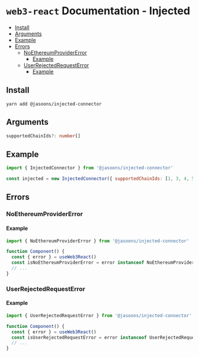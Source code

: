 # `web3-react` Documentation - Injected

- [Install](#install)
- [Arguments](#arguments)
- [Example](#example)
- [Errors](#errors)
  - [NoEthereumProviderError](#noethereumprovidererror)
    - [Example](#example-1)
  - [UserRejectedRequestError](#userrejectedrequesterror)
    - [Example](#example-2)

## Install

`yarn add @jasoons/injected-connector`

## Arguments

```typescript
supportedChainIds?: number[]
```

## Example

```javascript
import { InjectedConnector } from '@jasoons/injected-connector'

const injected = new InjectedConnector({ supportedChainIds: [1, 3, 4, 5, 42] })
```

## Errors

### NoEthereumProviderError

#### Example

```javascript
import { NoEthereumProviderError } from '@jasoons/injected-connector'

function Component() {
  const { error } = useWeb3React()
  const isNoEthereumProviderError = error instanceof NoEthereumProviderError
  // ...
}
```

### UserRejectedRequestError

#### Example

```javascript
import { UserRejectedRequestError } from '@jasoons/injected-connector'

function Component() {
  const { error } = useWeb3React()
  const isUserRejectedRequestError = error instanceof UserRejectedRequestError
  // ...
}
```
